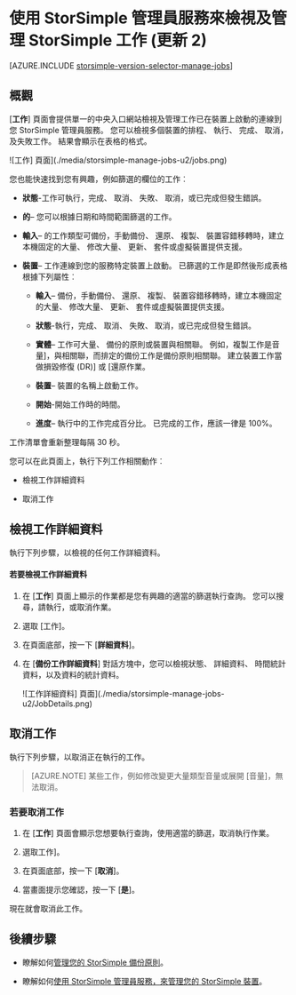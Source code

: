 <properties 
   pageTitle="檢視及管理 StorSimple 工作 |Microsoft Azure"
   description="描述 [StorSimple 管理員服務的工作] 頁面，以及如何使用它來追蹤最近與目前排程的備份工作。"
   services="storsimple"
   documentationCenter="NA"
   authors="alkohli"
   manager="carmonm"
   editor=""/>
<tags 
   ms.service="storsimple"
   ms.devlang="NA"
   ms.topic="article"
   ms.tgt_pltfrm="NA"
   ms.workload="TBD"
   ms.date="08/17/2016"
   ms.author="alkohli" />

# <a name="use-the-storsimple-manager-service-to-view-and-manage-storsimple-jobs-update-2"></a>使用 StorSimple 管理員服務來檢視及管理 StorSimple 工作 (更新 2)

[AZURE.INCLUDE [storsimple-version-selector-manage-jobs](../../includes/storsimple-version-selector-manage-jobs.md)]

## <a name="overview"></a>概觀

[**工作**] 頁面會提供單一的中央入口網站檢視及管理工作已在裝置上啟動的連線到您 StorSimple 管理員服務。 您可以檢視多個裝置的排程、 執行、 完成、 取消，及失敗工作。 結果會顯示在表格的格式。 

![工作] 頁面](./media/storsimple-manage-jobs-u2/jobs.png)

您也能快速找到您有興趣，例如篩選的欄位的工作︰

- **狀態**-工作可執行，完成、 取消、 失敗、 取消，或已完成但發生錯誤。
- **的**– 您可以根據日期和時間範圍篩選的工作。
- **輸入**– 的工作類型可備份，手動備份、 還原、 複製、 裝置容錯移轉時，建立本機固定的大量、 修改大量、 更新、 套件或虛擬裝置提供支援。

- **裝置**– 工作連線到您的服務特定裝置上啟動。
已篩選的工作是即然後形成表格根據下列屬性︰

    - **輸入**– 備份，手動備份、 還原、 複製、 裝置容錯移轉時，建立本機固定的大量、 修改大量、 更新、 套件或虛擬裝置提供支援。

    - **狀態**-執行，完成、 取消、 失敗、 取消，或已完成但發生錯誤。

    - **實體**– 工作可大量、 備份的原則或裝置與相關聯。 例如，複製工作是音量]，與相關聯，而排定的備份工作是備份原則相關聯。 建立裝置工作當做損毀修復 (DR)] 或 [還原作業。

    - **裝置**– 裝置的名稱上啟動工作。

    - **開始**-開始工作時的時間。

    - **進度**– 執行中的工作完成百分比。 已完成的工作，應該一律是 100%。

工作清單會重新整理每隔 30 秒。

您可以在此頁面上，執行下列工作相關動作︰

- 檢視工作詳細資料

- 取消工作

## <a name="view-job-details"></a>檢視工作詳細資料

執行下列步驟，以檢視的任何工作詳細資料。

#### <a name="to-view-job-details"></a>若要檢視工作詳細資料

1. 在 [**工作**] 頁面上顯示的作業都是您有興趣的適當的篩選執行查詢。 您可以搜尋，請執行，或取消作業。

2. 選取 [工作]。

3. 在頁面底部，按一下 [**詳細資料**]。

4. 在 [**備份工作詳細資料**] 對話方塊中，您可以檢視狀態、 詳細資料、 時間統計資料，以及資料的統計資料。
 
    ![工作詳細資料] 頁面](./media/storsimple-manage-jobs-u2/JobDetails.png)

## <a name="cancel-a-job"></a>取消工作

執行下列步驟，以取消正在執行的工作。

>[AZURE.NOTE] 某些工作，例如修改變更大量類型音量或展開 [音量]，無法取消。

### <a name="to-cancel-a-job"></a>若要取消工作

1. 在 [**工作**] 頁面會顯示您想要執行查詢，使用適當的篩選，取消執行作業。

1. 選取工作]。

1. 在頁面底部，按一下 [**取消**]。

1. 當畫面提示您確認，按一下 [**是**]。

現在就會取消此工作。

## <a name="next-steps"></a>後續步驟

- 瞭解如何[管理您的 StorSimple 備份原則](storsimple-manage-backup-policies.md)。

- 瞭解如何[使用 StorSimple 管理員服務，來管理您的 StorSimple 裝置](storsimple-manager-service-administration.md)。
